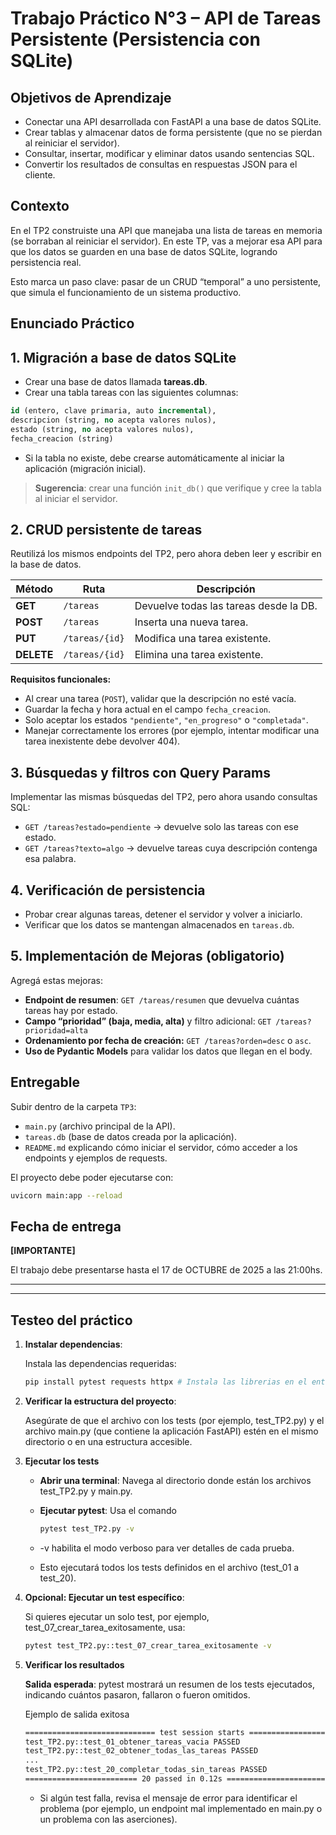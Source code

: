 # Trabajo Práctico N°3 – API de Tareas Persistente (Persistencia con SQLite)

## Objetivos de Aprendizaje

- Conectar una API desarrollada con FastAPI a una base de datos SQLite.
- Crear tablas y almacenar datos de forma persistente (que no se pierdan al reiniciar el servidor).
- Consultar, insertar, modificar y eliminar datos usando sentencias SQL.
- Convertir los resultados de consultas en respuestas JSON para el cliente.

## Contexto

En el TP2 construiste una API que manejaba una lista de tareas en memoria (se borraban al reiniciar el servidor).
En este TP, vas a mejorar esa API para que los datos se guarden en una base de datos SQLite, logrando persistencia real.

Esto marca un paso clave: pasar de un CRUD “temporal” a uno persistente, que simula el funcionamiento de un sistema productivo.

## Enunciado Práctico

## 1. Migración a base de datos SQLite

- Crear una base de datos llamada **tareas.db**.
- Crear una tabla tareas con las siguientes columnas:

```SQL
id (entero, clave primaria, auto incremental),
descripcion (string, no acepta valores nulos),
estado (string, no acepta valores nulos),
fecha_creacion (string)
```

- Si la tabla no existe, debe crearse automáticamente al iniciar la aplicación (migración inicial).

> **Sugerencia**: crear una función `init_db()` que verifique y cree la tabla al iniciar el servidor.

## 2. CRUD persistente de tareas

Reutilizá los mismos endpoints del TP2, pero ahora deben leer y escribir en la base de datos.

| Método     | Ruta           | Descripción                            |
| ---------- | -------------- | -------------------------------------- |
| **GET**    | `/tareas`      | Devuelve todas las tareas desde la DB. |
| **POST**   | `/tareas`      | Inserta una nueva tarea.               |
| **PUT**    | `/tareas/{id}` | Modifica una tarea existente.          |
| **DELETE** | `/tareas/{id}` | Elimina una tarea existente.           |

**Requisitos funcionales:**

- Al crear una tarea (`POST`), validar que la descripción no esté vacía.
- Guardar la fecha y hora actual en el campo `fecha_creacion`.
- Solo aceptar los estados `"pendiente"`, `"en_progreso"` o `"completada"`.
- Manejar correctamente los errores (por ejemplo, intentar modificar una tarea inexistente debe devolver 404).

## 3. Búsquedas y filtros con Query Params

Implementar las mismas búsquedas del TP2, pero ahora usando consultas SQL:

- `GET /tareas?estado=pendiente` → devuelve solo las tareas con ese estado.
- `GET /tareas?texto=algo` → devuelve tareas cuya descripción contenga esa palabra.

## 4. Verificación de persistencia

- Probar crear algunas tareas, detener el servidor y volver a iniciarlo.
- Verificar que los datos se mantengan almacenados en `tareas.db`.

## 5. Implementación de Mejoras (obligatorio)

Agregá estas mejoras:

- **Endpoint de resumen**: `GET /tareas/resumen` que devuelva cuántas tareas hay por estado.
- **Campo “prioridad” (baja, media, alta)** y filtro adicional:
`GET /tareas?prioridad=alta`
- **Ordenamiento por fecha de creación:**
`GET /tareas?orden=desc` o `asc`.
- **Uso de Pydantic Models** para validar los datos que llegan en el body.

## Entregable

Subir dentro de la carpeta `TP3`:

- `main.py` (archivo principal de la API).
- `tareas.db` (base de datos creada por la aplicación).
- `README.md` explicando cómo iniciar el servidor, cómo acceder a los endpoints y ejemplos de requests.

El proyecto debe poder ejecutarse con:

```bash
uvicorn main:app --reload
```

## Fecha de entrega

**[IMPORTANTE]**

El trabajo debe presentarse hasta el 17 de OCTUBRE de 2025 a las 21:00hs.

---
---

## Testeo del práctico

1. **Instalar dependencias**:

    Instala las dependencias requeridas:

    ```bash
    pip install pytest requests httpx # Instala las librerias en el entorno
    ```

2. **Verificar la estructura del proyecto**:

    Asegúrate de que el archivo con los tests (por ejemplo, test_TP2.py) y el archivo main.py (que contiene la aplicación FastAPI) estén en el mismo directorio o en una estructura accesible.

3. **Ejecutar los tests**

    - **Abrir una terminal**: Navega al directorio donde están los archivos test_TP2.py y main.py.
    - **Ejecutar pytest**: Usa el comando

        ```bash
        pytest test_TP2.py -v
        ```

    - -v habilita el modo verboso para ver detalles de cada prueba.
    - Esto ejecutará todos los tests definidos en el archivo (test_01 a test_20).

4. **Opcional: Ejecutar un test específico**:

    Si quieres ejecutar un solo test, por ejemplo, test_07_crear_tarea_exitosamente, usa:

    ```bash
    pytest test_TP2.py::test_07_crear_tarea_exitosamente -v
    ```

5. **Verificar los resultados**

    **Salida esperada**: pytest mostrará un resumen de los tests ejecutados, indicando cuántos pasaron, fallaron o fueron omitidos.

    Ejemplo de salida exitosa

    ```bash
    ============================= test session starts =============================
    test_TP2.py::test_01_obtener_tareas_vacia PASSED
    test_TP2.py::test_02_obtener_todas_las_tareas PASSED
    ...
    test_TP2.py::test_20_completar_todas_sin_tareas PASSED
    ========================= 20 passed in 0.12s =========================
    ```

    - Si algún test falla, revisa el mensaje de error para identificar el problema (por ejemplo, un endpoint mal implementado en main.py o un problema con las aserciones).
